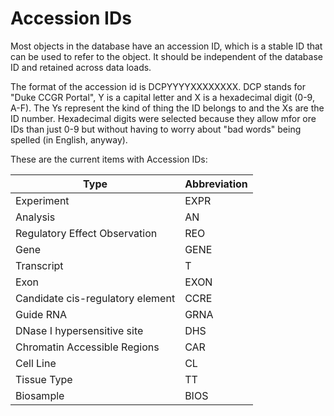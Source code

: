 # Accession IDs

Most objects in the database have an accession ID, which is a stable ID that can be used to refer to the object. It should be independent of the database ID and retained across data loads.

The format of the accession id is DCPYYYYXXXXXXXX. DCP stands for "Duke CCGR Portal", Y is a capital letter and X is a hexadecimal digit (0-9, A-F). The Ys represent the kind of thing the ID belongs to and the Xs are the ID number. Hexadecimal digits were selected because they allow mfor ore IDs than just 0-9 but without having to worry about "bad words" being spelled (in English, anyway).

These are the current items with Accession IDs:

| Type                             | Abbreviation |
| -------------------------------- | ------------ |
| Experiment                       | EXPR         |
| Analysis                         | AN           |
| Regulatory Effect Observation    | REO          |
| Gene                             | GENE         |
| Transcript                       | T            |
| Exon                             | EXON         |
| Candidate cis-regulatory element | CCRE         |
| Guide RNA                        | GRNA         |
| DNase I hypersensitive site      | DHS          |
| Chromatin Accessible Regions     | CAR          |
| Cell Line                        | CL           |
| Tissue Type                      | TT           |
| Biosample                        | BIOS         |
